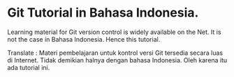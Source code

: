 # Git Tutorial in Bahasa Indonesia. 

Learning material for Git version control is widely available on the Net. 
It is not the case in Bahasa Indonesia. Hence this tutorial. 

Translate :
Materi pembelajaran untuk kontrol versi Git tersedia secara luas di Internet.
Tidak demikian halnya dengan bahasa Indonesia. Oleh karena itu ada tutorial ini.
